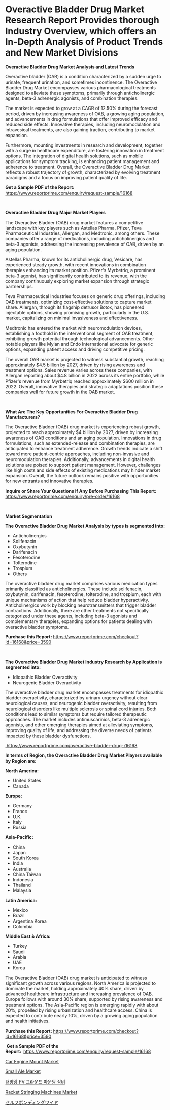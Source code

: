 <p><h1>Overactive Bladder Drug Market Research Report Provides thorough Industry Overview, which offers an In-Depth Analysis of Product Trends and New Market Divisions</h1></p><p><strong>Overactive Bladder Drug Market Analysis and Latest Trends</strong></p>
<p><p>Overactive bladder (OAB) is a condition characterized by a sudden urge to urinate, frequent urination, and sometimes incontinence. The Overactive Bladder Drug Market encompasses various pharmacological treatments designed to alleviate these symptoms, primarily through anticholinergic agents, beta-3 adrenergic agonists, and combination therapies. </p><p>The market is expected to grow at a CAGR of 12.50% during the forecast period, driven by increasing awareness of OAB, a growing aging population, and advancements in drug formulations that offer improved efficacy and reduced side effects. Innovative therapies, including neuromodulation and intravesical treatments, are also gaining traction, contributing to market expansion. </p><p>Furthermore, mounting investments in research and development, together with a surge in healthcare expenditure, are fostering innovation in treatment options. The integration of digital health solutions, such as mobile applications for symptom tracking, is enhancing patient management and adherence to treatment. Overall, the Overactive Bladder Drug Market reflects a robust trajectory of growth, characterized by evolving treatment paradigms and a focus on improving patient quality of life.</p></p>
<p><strong>Get a Sample PDF of the Report:&nbsp;</strong> <a href="https://www.reportprime.com/enquiry/request-sample/16168">https://www.reportprime.com/enquiry/request-sample/16168</a></p>
<p>&nbsp;</p>
<p><strong>Overactive Bladder Drug Major Market Players</strong></p>
<p><p>The Overactive Bladder (OAB) drug market features a competitive landscape with key players such as Astellas Pharma, Pfizer, Teva Pharmaceutical Industries, Allergan, and Medtronic, among others. These companies offer a range of medications, including anticholinergics and beta-3 agonists, addressing the increasing prevalence of OAB, driven by an aging population.</p><p>Astellas Pharma, known for its anticholinergic drug, Vesicare, has experienced steady growth, with recent innovations in combination therapies enhancing its market position. Pfizer's Myrbetriq, a prominent beta-3 agonist, has significantly contributed to its revenue, with the company continuously exploring market expansion through strategic partnerships.</p><p>Teva Pharmaceutical Industries focuses on generic drug offerings, including OAB treatments, optimizing cost-effective solutions to capture market share. Allergan, through its flagship detrusor Botox, has pioneered injectable options, showing promising growth, particularly in the U.S. market, capitalizing on minimal invasiveness and effectiveness.</p><p>Medtronic has entered the market with neuromodulation devices, establishing a foothold in the interventional segment of OAB treatment, exhibiting growth potential through technological advancements. Other notable players like Mylan and Endo International advocate for generic options, expanding patient access and driving competitive pricing.</p><p>The overall OAB market is projected to witness substantial growth, reaching approximately $4.5 billion by 2027, driven by rising awareness and treatment options. Sales revenue varies across these companies, with Allergan reporting about $4.8 billion in 2022 across its entire portfolio, while Pfizer's revenue from Myrbetriq reached approximately $600 million in 2022. Overall, innovative therapies and strategic adaptations position these companies well for future growth in the OAB market.</p></p>
<p>&nbsp;</p>
<p><strong>What Are The Key Opportunities For Overactive Bladder Drug Manufacturers?</strong></p>
<p><p>The Overactive Bladder (OAB) drug market is experiencing robust growth, projected to reach approximately $4 billion by 2027, driven by increasing awareness of OAB conditions and an aging population. Innovations in drug formulations, such as extended-release and combination therapies, are anticipated to enhance treatment adherence. Growth trends indicate a shift toward more patient-centric approaches, including non-invasive and neuromodulation therapies. Additionally, advancements in digital health solutions are poised to support patient management. However, challenges like high costs and side effects of existing medications may hinder market expansion. Overall, the future outlook remains positive with opportunities for new entrants and innovative therapies.</p></p>
<p><strong>Inquire or Share Your Questions If Any Before Purchasing This Report:</strong> <a href="https://www.reportprime.com/enquiry/pre-order/16168">https://www.reportprime.com/enquiry/pre-order/16168</a></p>
<p>&nbsp;</p>
<p><strong>Market Segmentation</strong></p>
<p><strong>The Overactive Bladder Drug Market Analysis by types is segmented into:</strong></p>
<p><ul><li>Anticholinergics</li><li>Solifenacin</li><li>Oxybutynin</li><li>Darifenacin</li><li>Fesoterodine</li><li>Tolterodine</li><li>Trospium</li><li>Others</li></ul></p>
<p><p>The overactive bladder drug market comprises various medication types primarily classified as anticholinergics. These include solifenacin, oxybutynin, darifenacin, fesoterodine, tolterodine, and trospium, each with unique mechanisms of action that help reduce bladder hyperactivity. Anticholinergics work by blocking neurotransmitters that trigger bladder contractions. Additionally, there are other treatments not specifically categorized under these agents, including beta-3 agonists and complementary therapies, expanding options for patients dealing with overactive bladder symptoms.</p></p>
<p><strong>Purchase this Report:&nbsp;</strong><a href="https://www.reportprime.com/checkout?id=16168&price=3590">https://www.reportprime.com/checkout?id=16168&price=3590</a></p>
<p>&nbsp;</p>
<p><strong>The Overactive Bladder Drug Market Industry Research by Application is segmented into:</strong></p>
<p><ul><li>Idiopathic Bladder Overactivity</li><li>Neurogenic Bladder Overactivity</li></ul></p>
<p><p>The overactive bladder drug market encompasses treatments for idiopathic bladder overactivity, characterized by urinary urgency without clear neurological causes, and neurogenic bladder overactivity, resulting from neurological disorders like multiple sclerosis or spinal cord injuries. Both conditions lead to similar symptoms but require tailored therapeutic approaches. The market includes antimuscarinics, beta-3 adrenergic agonists, and other emerging therapies aimed at alleviating symptoms, improving quality of life, and addressing the diverse needs of patients impacted by these bladder dysfunctions.</p></p>
<p><a href="https://www.reportprime.com/overactive-bladder-drug-r16168">&nbsp;https://www.reportprime.com/overactive-bladder-drug-r16168</a></p>
<p><strong>In terms of Region, the Overactive Bladder Drug Market Players available by Region are:</strong></p>
<p>
    <p> <strong> North America: </strong>
        <ul>
            <li>United States</li>
            <li>Canada</li>
        </ul>
        </p> 
    <p> <strong> Europe: </strong>
        <ul>
            <li>Germany</li>
            <li>France</li>
            <li>U.K.</li>
            <li>Italy</li>
            <li>Russia</li>
        </ul>
        </p> 
    <p> <strong> Asia-Pacific: </strong>
        <ul>
            <li>China</li>
            <li>Japan</li>
            <li>South Korea</li>
            <li>India</li>
            <li>Australia</li>
            <li>China Taiwan</li>
            <li>Indonesia</li>
            <li>Thailand</li>
            <li>Malaysia</li>
        </ul>
        </p> 
    <p> <strong> Latin America: </strong>
        <ul>
            <li>Mexico</li>
            <li>Brazil</li>
            <li>Argentina Korea</li>
            <li>Colombia</li>
        </ul>
        </p> 
    <p> <strong> Middle East & Africa: </strong>
        <ul>
            <li>Turkey</li>
            <li>Saudi</li>
            <li>Arabia</li>
            <li>UAE</li>
            <li>Korea</li>
        </ul>
    </p>
    </p>
<p><p>The Overactive Bladder (OAB) drug market is anticipated to witness significant growth across various regions. North America is projected to dominate the market, holding approximately 40% share, driven by advanced healthcare infrastructure and increasing prevalence of OAB. Europe follows with around 30% share, supported by rising awareness and treatment options. The Asia-Pacific region is emerging rapidly with about 20%, propelled by rising urbanization and healthcare access. China is expected to contribute nearly 10%, driven by a growing aging population and health initiatives.</p></p>
<p><strong>Purchase this Report: </strong><a href="https://www.reportprime.com/checkout?id=16168&price=3590">https://www.reportprime.com/checkout?id=16168&price=3590</a></p>
<p>&nbsp;<strong>Get a Sample PDF of the Report:&nbsp;&nbsp;</strong><a href="https://www.reportprime.com/enquiry/request-sample/16168">https://www.reportprime.com/enquiry/request-sample/16168</a></p>
<p><strong></strong></p>
<p><p><a href="https://issuu.com/reportprime-2/docs/car-engine-mount-market-size-2030.p_2707d307271d93">Car Engine Mount Market</a></p><p><a href="https://medium.com/@usopmask_4716/the-comprehensive-small-ale-market-research-report-is-essential-for-understanding-current-trends-92569960886d">Small Ale Market</a></p><p><a href="https://medium.com/@hossainvi014/%EC%84%B8%EA%B3%84-solar-pv-ground-mounting-equipments-market-%EC%9D%80-2024%EC%97%90%EC%84%9C-2031%EB%A1%9C-%EC%97%B0%ED%8F%89%EA%B7%A0-%EC%A6%9D%EA%B0%80%EC%9C%A8%EC%9D%84-%EB%B3%B4%EC%9D%BC-%EA%B2%83%EC%9C%BC%EB%A1%9C-%EC%98%88%EC%83%81%EB%90%A9%EB%8B%88%EB%8B%A4-8c9f9f1475ca?postPublishedType=initial">태양광 PV 그라운드 마운팅 장비</a></p><p><a href="https://www.linkedin.com/pulse/insights-racket-stringing-machines-market-players-size-geographical-5kcie?trackingId=64v63PHKQgCyke9qQynugw%3D%3D">Racket Stringing Machines Market</a></p><p><a href="https://medium.com/@manuelmann1976/selfbonding-wires-market-%E3%81%AE%E3%82%B0%E3%83%AD%E3%83%BC%E3%83%90%E3%83%AB%E5%B8%82%E5%A0%B4%E6%A6%82%E8%A6%81%E3%81%AF-%E4%B8%96%E7%95%8C%E3%81%8A%E3%82%88%E3%81%B3%E4%B8%BB%E8%A6%81%E5%B8%82%E5%A0%B4%E3%81%AB%E3%81%8A%E3%81%91%E3%82%8B%E6%A5%AD%E7%95%8C%E3%81%AB%E5%BD%B1%E9%9F%BF%E3%82%92%E4%B8%8E%E3%81%88%E3%82%8B%E4%B8%BB%E8%A6%81%E3%81%AA%E3%83%88%E3%83%AC%E3%83%B3%E3%83%89%E3%81%AB%E3%81%A4%E3%81%84%E3%81%A6-%E7%8B%AC%E8%87%AA%E3%81%AE%E8%A6%96%E7%82%B9%E3%82%92%E6%8F%90%E4%BE%9B%E3%81%97%E3%81%BE%E3%81%99-1db8d1b0cc24">セルフボンディングワイヤ</a></p></p>